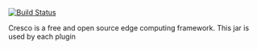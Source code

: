 [![Build Status](https://travis-ci.org/CrescoEdge/library.svg?branch=master)](https://travis-ci.org/CrescoEdge/library)

Cresco is a free and open source edge computing framework.
This jar is used by each plugin
